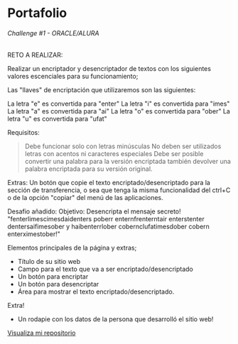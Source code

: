 # Portafolio

<h6> Challenge #1 - ORACLE/ALURA </h6>


RETO A REALIZAR:

Realizar un encriptador y desencriptador de textos con los siguientes valores escenciales para su funcionamiento;

Las "llaves" de encriptación que utilizaremos son las siguientes:

La letra "e" es convertida para "enter"
La letra "i" es convertida para "imes"
La letra "a" es convertida para "ai"
La letra "o" es convertida para "ober"
La letra "u" es convertida para "ufat"

Requisitos:
> Debe funcionar solo con letras minúsculas
> No deben ser utilizados letras con acentos ni caracteres especiales
> Debe ser posible convertir una palabra para la versión encriptada también devolver una palabra encriptada para su versión original.

Extras:
Un botón que copie el texto encriptado/desencriptado para la sección de transferencia, o sea que tenga la misma funcionalidad del ctrl+C o de la opción "copiar" del menú de las aplicaciones.

Desafio añadido:
Objetivo: Desencripta el mensaje secreto!
"fenterlimescimesdaidenters poberr enternfrenterntair enterstenter dentersaifimesober y haibenterrlober cobernclufatimesdober cobern enterximestober!"

Elementos principales de la página y extras;
- Título de su sitio web
- Campo para el texto que va a ser encriptado/desencriptado
- Un botón para encriptar
- Un botón para desencriptar
- Área para mostrar el texto encriptado/desencriptado.

Extra!
- Un rodapie con los datos de la persona que desarrolló el sitio web!

<a href="https://stefanidmz.github.io/Desencriptador/">Visualiza mi repositorio</a>
